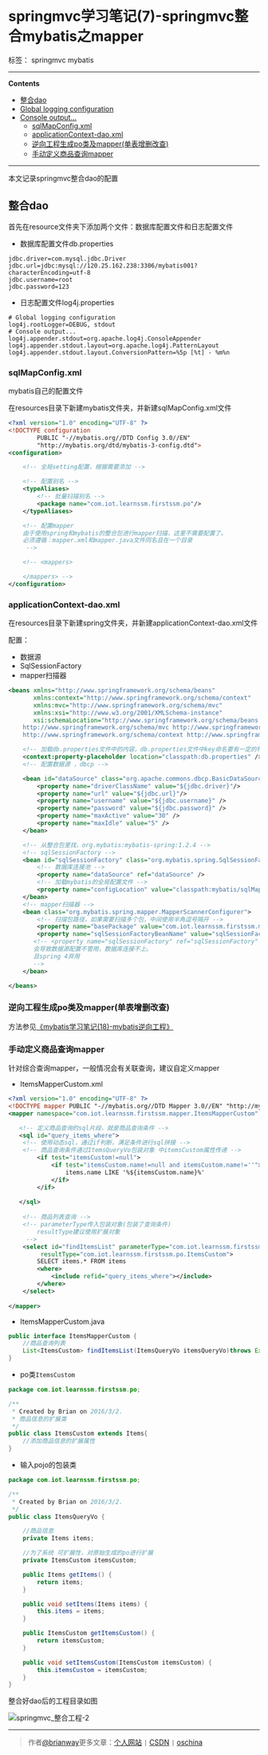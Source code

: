 ﻿# springmvc学习笔记(7)-springmvc整合mybatis之mapper

标签： springmvc mybatis

---

**Contents**

  - [整合dao](#整合dao)
- [Global logging configuration](#global-logging-configuration)
- [Console output...](#console-output)
    - [sqlMapConfig.xml](#sqlmapconfigxml)
    - [applicationContext-dao.xml](#applicationcontext-daoxml)
    - [逆向工程生成po类及mapper(单表增删改查)](#逆向工程生成po类及mapper单表增删改查)
    - [手动定义商品查询mapper](#手动定义商品查询mapper)



---

本文记录springmvc整合dao的配置

## 整合dao

首先在resource文件夹下添加两个文件：数据库配置文件和日志配置文件

- 数据库配置文件db.properties

```
jdbc.driver=com.mysql.jdbc.Driver
jdbc.url=jdbc:mysql://120.25.162.238:3306/mybatis001?characterEncoding=utf-8
jdbc.username=root
jdbc.password=123
```

- 日志配置文件log4j.properties

```
# Global logging configuration
log4j.rootLogger=DEBUG, stdout
# Console output...
log4j.appender.stdout=org.apache.log4j.ConsoleAppender
log4j.appender.stdout.layout=org.apache.log4j.PatternLayout
log4j.appender.stdout.layout.ConversionPattern=%5p [%t] - %m%n
```

### sqlMapConfig.xml

mybatis自己的配置文件

在resources目录下新建mybatis文件夹，并新建sqlMapConfig.xml文件

```xml
<?xml version="1.0" encoding="UTF-8" ?>
<!DOCTYPE configuration
        PUBLIC "-//mybatis.org//DTD Config 3.0//EN"
        "http://mybatis.org/dtd/mybatis-3-config.dtd">
<configuration>

    <!-- 全局setting配置，根据需要添加 -->

    <!-- 配置别名 -->
    <typeAliases>
        <!-- 批量扫描别名 -->
        <package name="com.iot.learnssm.firstssm.po"/>
    </typeAliases>

    <!-- 配置mapper
    由于使用spring和mybatis的整合包进行mapper扫描，这里不需要配置了。
    必须遵循：mapper.xml和mapper.java文件同名且在一个目录
     -->

    <!-- <mappers>

    </mappers> -->
</configuration>
```


### applicationContext-dao.xml

在resources目录下新建spring文件夹，并新建applicationContext-dao.xml文件

配置：

- 数据源
- SqlSessionFactory
- mapper扫描器



```xml
<beans xmlns="http://www.springframework.org/schema/beans"
       xmlns:context="http://www.springframework.org/schema/context"
       xmlns:mvc="http://www.springframework.org/schema/mvc"
       xmlns:xsi="http://www.w3.org/2001/XMLSchema-instance"
       xsi:schemaLocation="http://www.springframework.org/schema/beans http://www.springframework.org/schema/beans/spring-beans-4.0.xsd
    http://www.springframework.org/schema/mvc http://www.springframework.org/schema/mvc/spring-mvc-4.0.xsd
    http://www.springframework.org/schema/context http://www.springframework.org/schema/context/spring-context-4.0.xsd">

    <!-- 加载db.properties文件中的内容，db.properties文件中key命名要有一定的特殊规则 -->
    <context:property-placeholder location="classpath:db.properties" />
    <!-- 配置数据源 ，dbcp -->

    <bean id="dataSource" class="org.apache.commons.dbcp.BasicDataSource" destroy-method="close">
        <property name="driverClassName" value="${jdbc.driver}"/>
        <property name="url" value="${jdbc.url}"/>
        <property name="username" value="${jdbc.username}" />
        <property name="password" value="${jdbc.password}" />
        <property name="maxActive" value="30" />
        <property name="maxIdle" value="5" />
    </bean>

    <!-- 从整合包里找，org.mybatis:mybatis-spring:1.2.4 -->
    <!-- sqlSessionFactory -->
    <bean id="sqlSessionFactory" class="org.mybatis.spring.SqlSessionFactoryBean">
        <!-- 数据库连接池 -->
        <property name="dataSource" ref="dataSource" />
        <!-- 加载mybatis的全局配置文件 -->
        <property name="configLocation" value="classpath:mybatis/sqlMapConfig.xml" />
    </bean>
    <!-- mapper扫描器 -->
    <bean class="org.mybatis.spring.mapper.MapperScannerConfigurer">
        <!-- 扫描包路径，如果需要扫描多个包，中间使用半角逗号隔开 -->
        <property name="basePackage" value="com.iot.learnssm.firstssm.mapper"/>
        <property name="sqlSessionFactoryBeanName" value="sqlSessionFactory" />
       <!-- <property name="sqlSessionFactory" ref="sqlSessionFactory" />
       会导致数据源配置不管用，数据库连接不上。
       且spring 4弃用
       -->
    </bean>

</beans>

```


### 逆向工程生成po类及mapper(单表增删改查)

方法参见[《mybatis学习笔记(18)-mybatis逆向工程》](http://blog.csdn.net/h3243212/article/details/50778937)


### 手动定义商品查询mapper

针对综合查询mapper，一般情况会有关联查询，建议自定义mapper

- ItemsMapperCustom.xml

```xml
<?xml version="1.0" encoding="UTF-8" ?>
<!DOCTYPE mapper PUBLIC "-//mybatis.org//DTD Mapper 3.0//EN" "http://mybatis.org/dtd/mybatis-3-mapper.dtd" >
<mapper namespace="com.iot.learnssm.firstssm.mapper.ItemsMapperCustom" >

   <!-- 定义商品查询的sql片段，就是商品查询条件 -->
   <sql id="query_items_where">
   	<!-- 使用动态sql，通过if判断，满足条件进行sql拼接 -->
   	<!-- 商品查询条件通过ItemsQueryVo包装对象 中itemsCustom属性传递 -->
   		<if test="itemsCustom!=null">
   			<if test="itemsCustom.name!=null and itemsCustom.name!=''">
   				items.name LIKE '%${itemsCustom.name}%'
   			</if>
   		</if>
	
   </sql>
  	
  	<!-- 商品列表查询 -->
  	<!-- parameterType传入包装对象(包装了查询条件)
  		resultType建议使用扩展对象
  	 -->
  	<select id="findItemsList" parameterType="com.iot.learnssm.firstssm.po.ItemsQueryVo"
  		 resultType="com.iot.learnssm.firstssm.po.ItemsCustom">
  		SELECT items.* FROM items  
  		<where>
  			<include refid="query_items_where"></include>
  		</where>
  	</select>
  	
</mapper>
```

- ItemsMapperCustom.java

```java
public interface ItemsMapperCustom {
    //商品查询列表
    List<ItemsCustom> findItemsList(ItemsQueryVo itemsQueryVo)throws Exception;
}
```

- po类`ItemsCustom`

```java
package com.iot.learnssm.firstssm.po;

/**
 * Created by Brian on 2016/3/2.
 * 商品信息的扩展类
 */
public class ItemsCustom extends Items{
    //添加商品信息的扩展属性
}
```

- 输入pojo的包装类

```java
package com.iot.learnssm.firstssm.po;

/**
 * Created by Brian on 2016/3/2.
 */
public class ItemsQueryVo {

    //商品信息
    private Items items;

    //为了系统 可扩展性，对原始生成的po进行扩展
    private ItemsCustom itemsCustom;

    public Items getItems() {
        return items;
    }

    public void setItems(Items items) {
        this.items = items;
    }

    public ItemsCustom getItemsCustom() {
        return itemsCustom;
    }

    public void setItemsCustom(ItemsCustom itemsCustom) {
        this.itemsCustom = itemsCustom;
    }
}
```


整合好dao后的工程目录如图

![springmvc_整合工程-2](http://7xph6d.com1.z0.glb.clouddn.com/springmvc_%E6%95%B4%E5%90%88%E5%B7%A5%E7%A8%8B-2.png)


----

> 作者[@brianway](http://brianway.github.io/)更多文章：[个人网站](http://brianway.github.io/) `|` [CSDN](http://blog.csdn.net/h3243212/) `|` [oschina](http://my.oschina.net/brianway)
